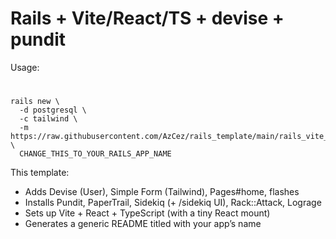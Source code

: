 # Rails + Vite/React/TS + devise + pundit

 Usage:

#

```
rails new \
  -d postgresql \
  -c tailwind \
  -m https://raw.githubusercontent.com/AzCez/rails_template/main/rails_vite_template.rb \
  CHANGE_THIS_TO_YOUR_RAILS_APP_NAME

```



 This template:
 - Adds Devise (User), Simple Form (Tailwind), Pages#home, flashes
 - Installs Pundit, PaperTrail, Sidekiq (+ /sidekiq UI), Rack::Attack, Lograge
 - Sets up Vite + React + TypeScript (with a tiny React mount)
 - Generates a generic README titled with your app’s name

